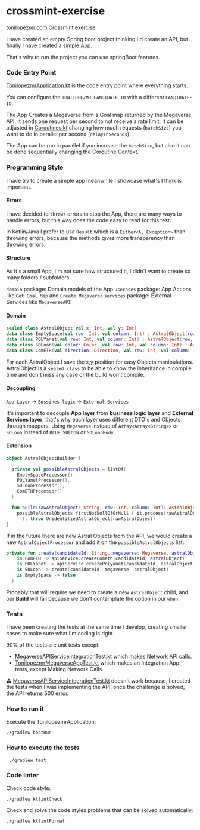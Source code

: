 # crossmint-exercise

tonilopezmr.com Crossmint exercise

I have created an empty Spring boot project thinking I'd create an API, but finally I have created a simple App.

That's why to run the project you can use springBoot features.

### Code Entry Point

[TonilopezmrApplication.kt](src%2Fmain%2Fkotlin%2Fcom%2Fcrossmint%2Ftonilopezmr%2FTonilopezmrApplication.kt) 
is the code entry point where everything starts.

You can configure the `TONILOPEZMR_CANDIDATE_ID` with a different `CANDIDATE-ID`.

The App Creates a Megaverse from a Goal map returned by the Megaverse API. 
It sends one request per second to not receive a rate limit, It can be adjusted in [Coroutines.kt](src%2Fmain%2Fkotlin%2Fcom%2Fcrossmint%2Ftonilopezmr%2FCoroutines.kt) changing how much requests (`batchSize`) you want to do in parallel per second (`delayInSeconds`).

The App can be run in parallel if you increase the `batchSize`, but also It can be done sequentially changing the Coroutine Context.

### Programming Style

I have try to create a simple app meanwhile I showcase what's I think is important.

#### Errors 

I have decided to `throws` errors to stop the App, there are many ways to handle errors, but this way does the code easy to read for this test.

In Kotlin/Java I prefer to use `Result` which is a `Either<A, Exception>` than throwing errors, because the methods gives more transparency than throwing errors.

#### Structure

As It's a small App, I'm not sure how structured it, I didn't want to create so many folders / subfolders.

`domain` package: Domain models of the App
`usecases` package: App Actions like `Get Goal Map` and `Create Megaverso`
`services` package: External Services like `MegaverseAPI`


#### Domain

```kotlin
sealed class AstralObject(val x: Int, val y: Int)
data class EmptySpace(val row: Int, val column: Int) : AstralObject(row, column)
data class POLYanet(val row: Int, val column: Int) : AstralObject(row, column)
data class SOLoon(val color: Color, val row: Int, val column: Int) : AstralObject(row, column)
data class ComETH(val direction: Direction, val row: Int, val column: Int) : AstralObject(row, column)
```

For each AstralObject I save the x,y position for easy Objects manipulations.
AstralObject is a `sealed class` to be able to know the inheritance in compile time and don't miss any case or the build won't compile.

#### Decoupling

`App Layer` -> `Bussines logic` -> `External Services`

It's important to decouple **App layer** from **business logic layer** and **External Services layer**, that's why each layer 
uses different DTO's and Objects through mappers. Using `Megaverse` instead of `Array<Array<String>>` or `SOLoon` instead of `BLUE_SOLOON` or `SOLoonBody`.

#### Extension

```kotlin
object AstralObjectBuilder {

  private val possibleAstralObjects = listOf(
    EmptySpaceProcessor(),
    POLYanetProcessor(),
    SOLoonProcessor(),
    ComETHProcessor()
  )

  fun build(rawAstralObject: String, row: Int, column: Int): AstralObject =
    possibleAstralObjects.firstNotNullOfOrNull { it.process(rawAstralObject, row, column) }
      ?: throw UnidentifiedAstralObject(rawAstralObject)
}
```

If in the future there are new Astral Objects from the API, we would create a new `AstralObjectProcessor` and add it on the `possibleAstralObjects` list.

```kotlin
private fun create(candidateId: String, megaverse: Megaverse, astralObject: AstralObject) = when (astralObject) {
    is ComETH -> apiService.createCometh(candidateId, astralObject)
    is POLYanet -> apiService.createPolyanet(candidateId, astralObject)
    is SOLoon -> create(candidateId, megaverse, astralObject)
    is EmptySpace -> false
  }
```

Probably that will require we need to create a new `AstralObject` child, and our **Build** will fail because we don't contemplate the option in our `when`.

### Tests

I have been creating the tests at the same time I develop, creating smaller cases to make sure what I'm coding is right.

90% of the tests are unit tests except:

* [MegaverseAPIServiceIntegrationTest.kt](src%2Ftest%2Fkotlin%2Fcom%2Fcrossmint%2Ftonilopezmr%2Fintegration%2Fservices%2FMegaverseAPIServiceIntegrationTest.kt) which makes Network API calls.
* [TonilopezmrMegaverseAppTest.kt](src%2Ftest%2Fkotlin%2Fcom%2Fcrossmint%2Ftonilopezmr%2FTonilopezmrMegaverseAppTest.kt) which makes an Integration App tests, except Making Network Calls.

⚠️ [MegaverseAPIServiceIntegrationTest.kt](src%2Ftest%2Fkotlin%2Fcom%2Fcrossmint%2Ftonilopezmr%2Fintegration%2Fservices%2FMegaverseAPIServiceIntegrationTest.kt) doesn't work because, I created the tests when I was implementing the API, once the challenge is solved, the API returns 500 error.

### How to run it

Execute the TonilopezmrApplication:

 ```
./gradlew bootRun
```

### How to execute the tests

```
 ./gradlew test
```

### Code linter

Check code style:

```
./gradlew ktlintCheck
```

Check and solve the code styles problems that can be solved automatically:
```
./gradlew ktlintFormat
```

